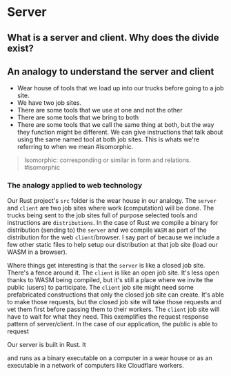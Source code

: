 # Server

## What is a server and client. Why does the divide exist?



## An analogy to understand the server and client

- Wear house of tools that we load up into our trucks before going to a job site. 
- We have two job sites. 
- There are some tools that we use at one and not the other
- There are some tools that we bring to both
- There are some tools that we call the same thing at both, but the way they function might be different. We can give instructions that talk about using the same named tool at both job sites. This is whats we're referring to when we mean #isomorphic.

>Isomorphic: corresponding or similar in form and relations. #isomorphic

### The analogy applied to web technology

Our Rust project's `src` folder is the wear house in our analogy. The `server` and `client` are two job sites where work (computation) will be done. The trucks being sent to the job sites full of purpose selected tools and instructions are `distributions`. In the case of Rust we compile a binary for distribution (sending to) the `server` and we compile `WASM` as part of the distribution for the web `client`/browser. I say part of because we include a few other static files to help setup our distribution at that job site (load our WASM in a browser).

Where things get interesting is that the `server` is like a closed job site. There's a fence around it. The `client` is like an open job site. It's less open thanks to WASM being compiled, but it's still a place where we invite the public (users) to participate. The `client` job site might need some prefabricated constructions that only the closed job site can create. It's able to make those requests, but the closed job site will take those requests and vet them first before passing them to their workers. The `client` job site will have to wait for what they need. This exemplifies the request response pattern of server/client. In the case of our application, the public is able to request 




Our server is built in Rust. It

and runs as a binary executable on a computer in a wear house or as an executable in a network of computers like Cloudflare workers.